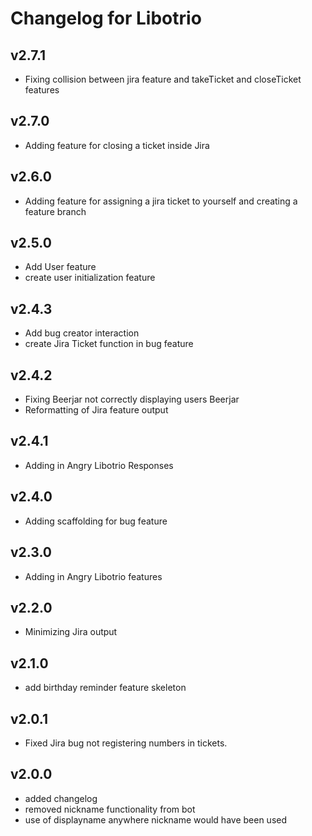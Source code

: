 # Changelog for Libotrio

## v2.7.1
* Fixing collision between jira feature and takeTicket and closeTicket features

## v2.7.0
* Adding feature for closing a ticket inside Jira

## v2.6.0
* Adding feature for assigning a jira ticket to yourself and creating a feature branch

## v2.5.0
* Add User feature
* create user initialization feature

## v2.4.3
* Add bug creator interaction 
* create Jira Ticket function in bug feature

## v2.4.2
* Fixing Beerjar not correctly displaying users Beerjar
* Reformatting of Jira feature output

## v2.4.1
* Adding in Angry Libotrio Responses

## v2.4.0
* Adding scaffolding for bug feature

## v2.3.0
* Adding in Angry Libotrio features

## v2.2.0
* Minimizing Jira output

## v2.1.0
* add birthday reminder feature skeleton

## v2.0.1
* Fixed Jira bug not registering numbers in tickets.

## v2.0.0
* added changelog
* removed nickname functionality from bot
* use of displayname anywhere nickname would have been used

